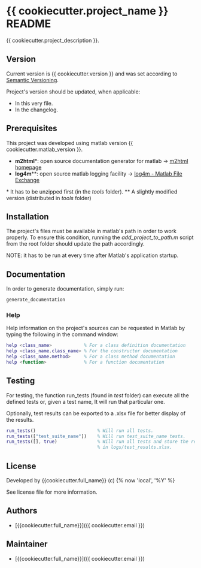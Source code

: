 # {{ cookiecutter.project_name }} README

{{ cookiecutter.project_description }}.

## Version

Current version is {{ cookiecutter.version }} and was set according to [Semantic Versioning](https://semver.org/spec/v2.0.0.html).

Project's version should be updated, when applicable:

- In this very file.
- In the changelog.

## Prerequisites

This project was developed using matlab version {{ cookiecutter.matlab_version }}.

- **m2html***: open source documentation generator for matlab -> [m2html homepage](https://www.artefact.tk/software/matlab/m2html/)
- **log4m****: open source matlab logging facility -> [log4m - Matlab File Exchange](https://es.mathworks.com/matlabcentral/fileexchange/37701-log4m-a-powerful-and-simple-logger-for-matlab)

\* It has to be unzipped first (in the *tools* folder).
\*\* A slightly modified version (distributed in *tools* folder)

## Installation

The project's files must be available in matlab's path in order to work properly. To ensure this
condition, running the *add_project_to_path.m* script from the root folder should update the path
accordingly.

NOTE: it has to be run at every time after Matlab's application startup.

## Documentation

In order to generate documentation, simply run:

```bash
generate_documentation
```

### Help

Help information on the project's sources can be requested in Matlab by typing the following in the
command window:

```matlab
help <class_name>            % For a class definition documentation
help <class_name.class_name> % For the constructor documentation
help <class_name.method>     % For a class method documentation
help <function>              % For a function documentation
```

## Testing

For testing, the function run_tests (found in *test* folder) can execute all the defined tests or,
given a test name, It will run that particular one.

Optionally, test results can be exported to a .xlsx file for better display of the results.

```matlab
run_tests()                       % Will run all tests.
run_tests(["test_suite_name"])    % Will run test_suite_name tests.
run_tests([], true)               % Will run all tests and store the results in an .xlsx file located
                                  % in logs/test_results.xlsx.
```

## License

Developed by {{cookiecutter.full_name}} (c) {% now 'local', '%Y' %}

See license file for more information.

## Authors

- [{{cookiecutter.full_name}}]({{ cookiecutter.email }})

## Maintainer

- [{{cookiecutter.full_name}}]({{ cookiecutter.email }})
